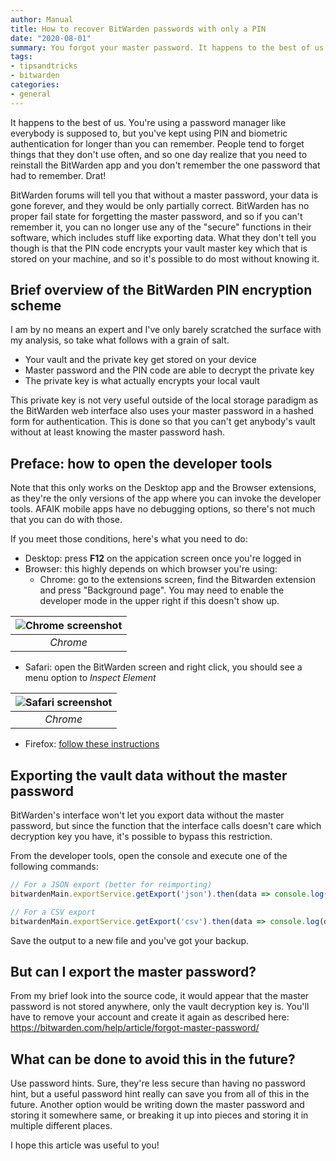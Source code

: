 ```yaml
---
author: Manual
title: How to recover BitWarden passwords with only a PIN
date: "2020-08-01"
summary: You forgot your master password. It happens to the best of us. Don't worry about your passwords however, for there is a way to recover your passwords if you still remember your PIN
tags: 
- tipsandtricks
- bitwarden
categories:
- general
---
```


It happens to the best of us. You're using a password manager like everybody is supposed to, but you've kept using PIN and biometric authentication for longer than you can remember. People tend to forget things that they don't use often, and so one day realize that you need to reinstall the BitWarden app and you don't remember the one password that had to remember. Drat!

BitWarden forums will tell you that without a master password, your data is gone forever, and they would be only partially correct. BitWarden has no proper fail state for forgetting the master password, and so if you can't remember it, you can no longer use any of the "secure" functions in their software, which includes stuff like exporting data. What they don't tell you though is that the PIN code encrypts your vault master key which that is stored on your machine, and so it's possible to do most without knowing it.

## Brief overview of the BitWarden PIN encryption scheme

I am by no means an expert and I've only barely scratched the surface with my analysis, so take what follows with a grain of salt.

* Your vault and the private key get stored on your device
* Master password and the PIN code are able to decrypt the private key
* The private key is what actually encrypts your local vault

This private key is not very useful outside of the local storage paradigm as the BitWarden web interface also uses your master password in a hashed form for authentication. This is done so that you can't get anybody's vault without at least knowing the master password hash.

## Preface: how to open the developer tools

Note that this only works on the Desktop app and the Browser extensions, as they're the only versions of the app where you can invoke the developer tools. AFAIK mobile apps have no debugging options, so there's not much that you can do with those.

If you meet those conditions, here's what you need to do:

* Desktop: press **F12** on the appication screen once you're logged in
* Browser: this highly depends on which browser you're using:
  * Chrome: go to the extensions screen, find the Bitwarden extension and press "Background page". You may need to enable the developer mode in the upper right if this doesn't show up.

| ![Chrome screenshot](/post_files/bitwarden-get-your-passwords-back/chrome.png) |
|:--:|
| *Chrome* |

  * Safari: open the BitWarden screen and right click, you should see a menu option to *Inspect Element*

| ![Safari screenshot](/post_files/bitwarden-get-your-passwords-back/safari.png) |
|:--:|
| *Chrome* |

  * Firefox: [follow these instructions](https://stackoverflow.com/questions/30752698/how-can-open-firefox-developer-tools-in-my-extensions-sidebar)

## Exporting the vault data without the master password

BitWarden's interface won't let you export data without the master password, but since the function that the interface calls doesn't care which decryption key you have, it's possible to bypass this restriction.

From the developer tools, open the console and execute one of the following commands:

```js
// For a JSON export (better for reimporting)
bitwardenMain.exportService.getExport('json').then(data => console.log(data))

// For a CSV export
bitwardenMain.exportService.getExport('csv').then(data => console.log(data))
```

Save the output to a new file and you've got your backup.

## But can I export the master password?

From my brief look into the source code, it would appear that the master password is not stored anywhere, only the vault decryption key is. You'll have to remove your account and create it again as described here: <https://bitwarden.com/help/article/forgot-master-password/>

## What can be done to avoid this in the future?

Use password hints. Sure, they're less secure than having no password hint, but a useful password hint really can save you from all of this in the future. Another option would be writing down the master password and storing it somewhere same, or breaking it up into pieces and storing it in multiple different places.

I hope this article was useful to you!
